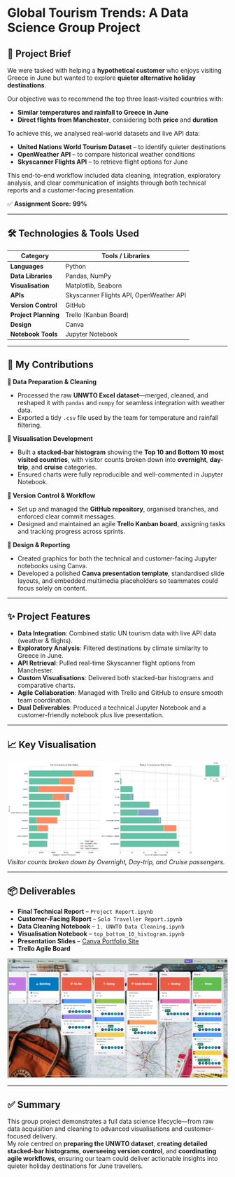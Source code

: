 # Global Tourism Trends: A Data Science Group Project

## 📌 Project Brief

We were tasked with helping a **hypothetical customer** who enjoys visiting Greece in June but wanted to explore **quieter alternative holiday destinations**.

Our objective was to recommend the top three least-visited countries with:
- **Similar temperatures and rainfall to Greece in June**  
- **Direct flights from Manchester**, considering both **price** and **duration**

To achieve this, we analysed real-world datasets and live API data:
- **United Nations World Tourism Dataset** – to identify quieter destinations  
- **OpenWeather API** – to compare historical weather conditions  
- **Skyscanner Flights API** – to retrieve flight options for June  

This end-to-end workflow included data cleaning, integration, exploratory analysis, and clear communication of insights through both technical reports and a customer-facing presentation.

✅ **Assignment Score:** **99%**  

---

## 🛠️ Technologies & Tools Used

| Category            | Tools / Libraries                              |
|---------------------|-------------------------------------------------|
| **Languages**       | Python                                          |
| **Data Libraries**  | Pandas, NumPy                                   |
| **Visualisation**   | Matplotlib, Seaborn                             |
| **APIs**            | Skyscanner Flights API, OpenWeather API         |
| **Version Control** | GitHub                                          |
| **Project Planning**| Trello (Kanban Board)                           |
| **Design**          | Canva                                           |
| **Notebook Tools**  | Jupyter Notebook                                |

---

## 👤 My Contributions

**🔹 Data Preparation & Cleaning**  
- Processed the raw **UNWTO Excel dataset**—merged, cleaned, and reshaped it with `pandas` and `numpy` for seamless integration with weather data.  
- Exported a tidy `.csv` file used by the team for temperature and rainfall filtering.

**🔹 Visualisation Development**  
- Built a **stacked-bar histogram** showing the **Top 10 and Bottom 10 most visited countries**, with visitor counts broken down into **overnight**, **day-trip**, and **cruise** categories.  
- Ensured charts were fully reproducible and well-commented in Jupyter Notebook.

**🔹 Version Control & Workflow**  
- Set up and managed the **GitHub repository**, organised branches, and enforced clear commit messages.  
- Designed and maintained an agile **Trello Kanban board**, assigning tasks and tracking progress across sprints.

**🔹 Design & Reporting**  
- Created graphics for both the technical and customer-facing Jupyter notebooks using Canva.  
- Developed a polished **Canva presentation template**, standardised slide layouts, and embedded multimedia placeholders so teammates could focus solely on content.

---

## ✨ Project Features

- **Data Integration**: Combined static UN tourism data with live API data (weather & flights).  
- **Exploratory Analysis**: Filtered destinations by climate similarity to Greece in June.  
- **API Retrieval**: Pulled real-time Skyscanner flight options from Manchester.  
- **Custom Visualisations**: Delivered both stacked-bar histograms and comparative charts.  
- **Agile Collaboration**: Managed with Trello and GitHub to ensure smooth team coordination.  
- **Dual Deliverables**: Produced a technical Jupyter Notebook and a customer-friendly notebook plus live presentation.

---

## 📈 Key Visualisation

![Stacked-Bar Histogram: Top 10 & Bottom 10 Most Visited Countries](tourist_data_plot.png)  
*Visitor counts broken down by Overnight, Day-trip, and Cruise passengers.*

---

## 📦 Deliverables

- **Final Technical Report** – `Project Report.ipynb`
- **Customer-Facing Report** – `Solo Traveller Report.ipynb`
- **Data Cleaning Notebook** – `1. UNWTO Data Cleaning.ipynb`  
- **Visualisation Notebook** – `top_bottom_10_histogram.ipynb`
- **Presentation Slides** – [Canva Portfolio Site](https://cfgpresentation.my.canva.site/)
- **Trello Agile Board**

![Trello Kanban Board](Trello%20Kanban%20board.jpg)

---

## ✅ Summary

This group project demonstrates a full data science lifecycle—from raw data acquisition and cleaning to advanced visualisations and customer-focused delivery.  
My role centred on **preparing the UNWTO dataset**, **creating detailed stacked-bar histograms**, **overseeing version control**, and **coordinating agile workflows**, ensuring our team could deliver actionable insights into quieter holiday destinations for June travellers.  
